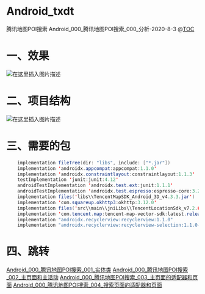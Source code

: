 # Android_txdt
腾讯地图POI搜索
Android_000_腾讯地图POI搜索_000_分析-2020-8-3
@[TOC](目录)
# 一、效果
![在这里插入图片描述](https://img-blog.csdnimg.cn/20200813162655786.png?x-oss-process=image/watermark,type_ZmFuZ3poZW5naGVpdGk,shadow_10,text_aHR0cHM6Ly9ibG9nLmNzZG4ubmV0L3dlaXhpbl80MTA5NjU2OQ==,size_16,color_FFFFFF,t_70#pic_center)

#  二、项目结构
![在这里插入图片描述](https://img-blog.csdnimg.cn/20200813162735603.JPG?x-oss-process=image/watermark,type_ZmFuZ3poZW5naGVpdGk,shadow_10,text_aHR0cHM6Ly9ibG9nLmNzZG4ubmV0L3dlaXhpbl80MTA5NjU2OQ==,size_16,color_FFFFFF,t_70#pic_center)
# 三、需要的包

```java
    implementation fileTree(dir: "libs", include: ["*.jar"])
    implementation 'androidx.appcompat:appcompat:1.1.0'
    implementation 'androidx.constraintlayout:constraintlayout:1.1.3'
    testImplementation 'junit:junit:4.12'
    androidTestImplementation 'androidx.test.ext:junit:1.1.1'
    androidTestImplementation 'androidx.test.espresso:espresso-core:3.2.0'
    implementation files('libs\\TencentMapSDK_Android_3D_v4.3.3.jar')
    implementation 'com.squareup.okhttp3:okhttp:3.12.0'
    implementation files('src\\main\\jniLibs\\TencentLocationSdk_v7.2.6_rdbae62b0_20200322_210334.jar')
    implementation 'com.tencent.map:tencent-map-vector-sdk:latest.release'
    implementation "androidx.recyclerview:recyclerview:1.1.0"
    implementation "androidx.recyclerview:recyclerview-selection:1.1.0-rc01"
```

# 四、跳转
[Android_000_腾讯地图POI搜索_001_实体类](https://duolc.blog.csdn.net/article/details/107983102)
[Android_000_腾讯地图POI搜索_002_主页面和主活动](https://duolc.blog.csdn.net/article/details/107983244)
[Android_000_腾讯地图POI搜索_003_主页面的适配器和页面](https://duolc.blog.csdn.net/article/details/107983586)
[Android_000_腾讯地图POI搜索_004_搜索页面的适配器和页面](https://duolc.blog.csdn.net/article/details/107983755)
